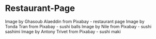 # Restaurant-Page
Image by Ghasoub Alaeddin from Pixabay - restaurant page
Image by Tonda Tran from Pixabay - sushi balls
Image by Nile from Pixabay - sushi sashimi
Image by Antony Trivet from Pixabay - sushi maki
